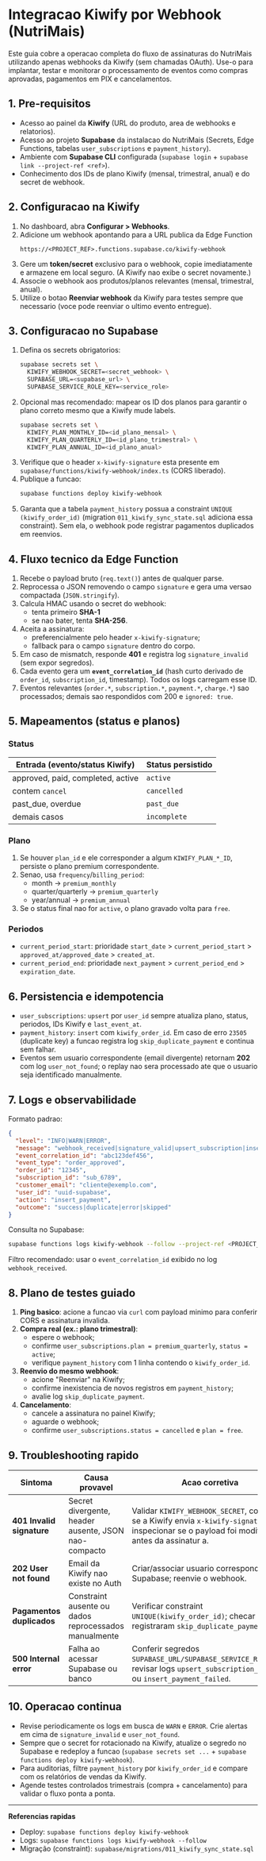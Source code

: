 # Integracao Kiwify por Webhook (NutriMais)

Este guia cobre a operacao completa do fluxo de assinaturas do NutriMais utilizando apenas webhooks da Kiwify (sem chamadas OAuth). Use-o para implantar, testar e monitorar o processamento de eventos como compras aprovadas, pagamentos em PIX e cancelamentos.

## 1. Pre-requisitos

- Acesso ao painel da **Kiwify** (URL do produto, area de webhooks e relatorios).
- Acesso ao projeto **Supabase** da instalacao do NutriMais (Secrets, Edge Functions, tabelas `user_subscriptions` e `payment_history`).
- Ambiente com **Supabase CLI** configurada (`supabase login` + `supabase link --project-ref <ref>`).
- Conhecimento dos IDs de plano Kiwify (mensal, trimestral, anual) e do secret de webhook.

## 2. Configuracao na Kiwify

1. No dashboard, abra **Configurar > Webhooks**.
2. Adicione um webhook apontando para a URL publica da Edge Function
   ```
   https://<PROJECT_REF>.functions.supabase.co/kiwify-webhook
   ```
3. Gere um **token/secret** exclusivo para o webhook, copie imediatamente e armazene em local seguro. (A Kiwify nao exibe o secret novamente.)
4. Associe o webhook aos produtos/planos relevantes (mensal, trimestral, anual).
5. Utilize o botao **Reenviar webhook** da Kiwify para testes sempre que necessario (voce pode reenviar o ultimo evento entregue).

## 3. Configuracao no Supabase

1. Defina os secrets obrigatorios:
   ```bash
   supabase secrets set \
     KIWIFY_WEBHOOK_SECRET=<secret_webhook> \
     SUPABASE_URL=<supabase_url> \
     SUPABASE_SERVICE_ROLE_KEY=<service_role>
   ```
2. Opcional mas recomendado: mapear os ID dos planos para garantir o plano correto mesmo que a Kiwify mude labels.
   ```bash
   supabase secrets set \
     KIWIFY_PLAN_MONTHLY_ID=<id_plano_mensal> \
     KIWIFY_PLAN_QUARTERLY_ID=<id_plano_trimestral> \
     KIWIFY_PLAN_ANNUAL_ID=<id_plano_anual>
   ```
3. Verifique que o header `x-kiwify-signature` esta presente em `supabase/functions/kiwify-webhook/index.ts` (CORS liberado).
4. Publique a funcao:
   ```bash
   supabase functions deploy kiwify-webhook
   ```
5. Garanta que a tabela `payment_history` possua a constraint `UNIQUE (kiwify_order_id)` (migration `011_kiwify_sync_state.sql` adiciona essa constraint). Sem ela, o webhook pode registrar pagamentos duplicados em reenvios.

## 4. Fluxo tecnico da Edge Function

1. Recebe o payload bruto (`req.text()`) antes de qualquer parse.
2. Reprocessa o JSON removendo o campo `signature` e gera uma versao compactada (`JSON.stringify`).
3. Calcula HMAC usando o secret do webhook:
   - tenta primeiro **SHA-1**
   - se nao bater, tenta **SHA-256**.
4. Aceita a assinatura:
   - preferencialmente pelo header `x-kiwify-signature`;
   - fallback para o campo `signature` dentro do corpo.
5. Em caso de mismatch, responde **401** e registra log `signature_invalid` (sem expor segredos).
6. Cada evento gera um **`event_correlation_id`** (hash curto derivado de `order_id`, `subscription_id`, timestamp). Todos os logs carregam esse ID.
7. Eventos relevantes (`order.*`, `subscription.*`, `payment.*`, `charge.*`) sao processados; demais sao respondidos com 200 e `ignored: true`.

## 5. Mapeamentos (status e planos)

### Status

| Entrada (evento/status Kiwify) | Status persistido |
| ------------------------------ | ----------------- |
| approved, paid, completed, active | `active` |
| contem `cancel` | `cancelled` |
| past_due, overdue | `past_due` |
| demais casos | `incomplete` |

### Plano

1. Se houver `plan_id` e ele corresponder a algum `KIWIFY_PLAN_*_ID`, persiste o plano premium correspondente.
2. Senao, usa `frequency`/`billing_period`:
   - month -> `premium_monthly`
   - quarter/quarterly -> `premium_quarterly`
   - year/annual -> `premium_annual`
3. Se o status final nao for `active`, o plano gravado volta para `free`.

### Periodos

- `current_period_start`: prioridade `start_date` > `current_period_start` > `approved_at/approved_date` > `created_at`.
- `current_period_end`: prioridade `next_payment` > `current_period_end` > `expiration_date`.

## 6. Persistencia e idempotencia

- `user_subscriptions`: `upsert` por `user_id` sempre atualiza plano, status, periodos, IDs Kiwify e `last_event_at`.
- `payment_history`: `insert` com `kiwify_order_id`. Em caso de erro `23505` (duplicate key) a funcao registra log `skip_duplicate_payment` e continua sem falhar.
- Eventos sem usuario correspondente (email divergente) retornam **202** com log `user_not_found`; o replay nao sera processado ate que o usuario seja identificado manualmente.

## 7. Logs e observabilidade

Formato padrao:
```json
{
  "level": "INFO|WARN|ERROR",
  "message": "webhook_received|signature_valid|upsert_subscription|insert_payment|skip_duplicate_payment|webhook_processed|...",
  "event_correlation_id": "abc123def456",
  "event_type": "order_approved",
  "order_id": "12345",
  "subscription_id": "sub_6789",
  "customer_email": "cliente@exemplo.com",
  "user_id": "uuid-supabase",
  "action": "insert_payment",
  "outcome": "success|duplicate|error|skipped"
}
```

Consulta no Supabase:
```bash
supabase functions logs kiwify-webhook --follow --project-ref <PROJECT_REF>
```
Filtro recomendado: usar o `event_correlation_id` exibido no log `webhook_received`.

## 8. Plano de testes guiado

1. **Ping basico**: acione a funcao via `curl` com payload minimo para conferir CORS e assinatura invalida.
2. **Compra real (ex.: plano trimestral)**:
   - espere o webhook;
   - confirme `user_subscriptions.plan = premium_quarterly`, `status = active`;
   - verifique `payment_history` com 1 linha contendo o `kiwify_order_id`.
3. **Reenvio do mesmo webhook**:
   - acione "Reenviar" na Kiwify;
   - confirme inexistencia de novos registros em `payment_history`;
   - avalie log `skip_duplicate_payment`.
4. **Cancelamento**:
   - cancele a assinatura no painel Kiwify;
   - aguarde o webhook;
   - confirme `user_subscriptions.status = cancelled` e `plan = free`.

## 9. Troubleshooting rapido

| Sintoma | Causa provavel | Acao corretiva |
| ------- | -------------- | --------------- |
| **401 Invalid signature** | Secret divergente, header ausente, JSON nao-compacto | Validar `KIWIFY_WEBHOOK_SECRET`, conferir se a Kiwify envia `x-kiwify-signature`, inspecionar se o payload foi modificado antes da assinatur a. |
| **202 User not found** | Email da Kiwify nao existe no Auth | Criar/associar usuario correspondente no Supabase; reenvie o webhook. |
| **Pagamentos duplicados** | Constraint ausente ou dados reprocessados manualmente | Verificar constraint `UNIQUE(kiwify_order_id)`; checar se logs registraram `skip_duplicate_payment`. |
| **500 Internal error** | Falha ao acessar Supabase ou banco | Conferir segredos `SUPABASE_URL/SUPABASE_SERVICE_ROLE_KEY`; revisar logs `upsert_subscription_failed` ou `insert_payment_failed`. |

## 10. Operacao continua

- Revise periodicamente os logs em busca de `WARN` e `ERROR`. Crie alertas em cima de `signature_invalid` e `user_not_found`.
- Sempre que o secret for rotacionado na Kiwify, atualize o segredo no Supabase e redeploy a funcao (`supabase secrets set ...` + `supabase functions deploy kiwify-webhook`).
- Para auditorias, filtre `payment_history` por `kiwify_order_id` e compare com os relatórios de vendas da Kiwify.
- Agende testes controlados trimestrais (compra + cancelamento) para validar o fluxo ponta a ponta.

---

**Referencias rapidas**

- Deploy: `supabase functions deploy kiwify-webhook`
- Logs: `supabase functions logs kiwify-webhook --follow`
- Migração (constraint): `supabase/migrations/011_kiwify_sync_state.sql`

